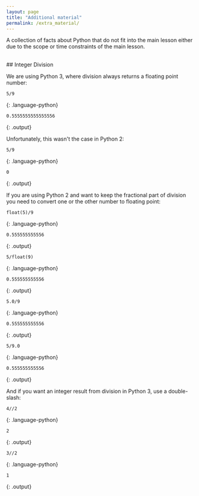 ```yaml
---
layout: page
title: "Additional material"
permalink: /extra_material/
---
```

A collection of facts about Python that do not fit into the main lesson either due to the scope or time constraints of the main lesson.

<br />
## Integer Division

We are using Python 3, where division always returns a floating point number:

~~~
5/9
~~~
{: .language-python}
~~~
0.5555555555555556
~~~
{: .output}

Unfortunately, this wasn't the case in Python 2:
~~~
5/9
~~~
{: .language-python}
~~~
0
~~~
{: .output}

If you are using Python 2 and want to keep the fractional part of division
you need to convert one or the other number to floating point:

~~~
float(5)/9
~~~
{: .language-python}

~~~
0.555555555556
~~~
{: .output}

~~~
5/float(9)
~~~
{: .language-python}

~~~
0.555555555556
~~~
{: .output}

~~~
5.0/9
~~~
{: .language-python}

~~~
0.555555555556
~~~
{: .output}
~~~
5/9.0
~~~
{: .language-python}

~~~
0.555555555556
~~~
{: .output}

And if you want an integer result from division in Python 3,
use a double-slash:

~~~
4//2
~~~
{: .language-python}

~~~
2
~~~
{: .output}

~~~
3//2
~~~
{: .language-python}

~~~
1
~~~
{: .output}

